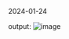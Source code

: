 2024-01-24

output:
![image](https://github.com/adrestrada/Test/assets/77128312/fc483f6a-2e97-4def-b53e-270a6b2818c7)


